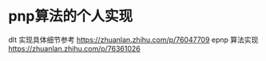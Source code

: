 # pnp算法的个人实现

dlt 实现具体细节参考  https://zhuanlan.zhihu.com/p/76047709
epnp 算法实现  https://zhuanlan.zhihu.com/p/76361026

